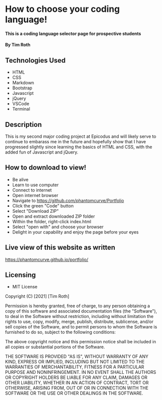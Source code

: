 # How to choose your coding language!

#### This is a coding language selector page for prospective students

#### By Tim Roth

## Technologies Used

* HTML
* CSS
* Markdown
* Bootstrap
* Javascript
* jQuery
* VSCode
* Terminal

## Description

This is my second major coding project at Epicodus and will likely serve to continue to embarass me in the future and hopefully show that I have progressed slightly since learning the basics of HTML and CSS, with the added fun of Javascript and jQuery.

## How to download to view!

* Be alive
* Learn to use computer
* Connect to internet
* Open internet browser
* Navigate to https://github.com/phantomcurve/Portfolio
* Click the green "Code" button
* Select "Download ZIP"
* Open and extract downloaded ZIP folder
* Within the folder, right-click index.html
* Select "open with" and choose your browser
* Delight in your capability and enjoy the page before your eyes

## Live view of this website as written

https://phantomcurve.github.io/portfolio/

## Licensing

* MIT License 

Copyright (C) [2021] [Tim Roth]

Permission is hereby granted, free of charge, to any person obtaining
a copy of this software and associated documentation files (the
"Software"), to deal in the Software without restriction, including
without limitation the rights to use, copy, modify, merge, publish,
distribute, sublicense, and/or sell copies of the Software, and to
permit persons to whom the Software is furnished to do so, subject to
the following conditions:

The above copyright notice and this permission notice shall be
included in all copies or substantial portions of the Software.

THE SOFTWARE IS PROVIDED "AS IS", WITHOUT WARRANTY OF ANY KIND,
EXPRESS OR IMPLIED, INCLUDING BUT NOT LIMITED TO THE WARRANTIES OF
MERCHANTABILITY, FITNESS FOR A PARTICULAR PURPOSE AND
NONINFRINGEMENT. IN NO EVENT SHALL THE AUTHORS OR COPYRIGHT HOLDERS BE
LIABLE FOR ANY CLAIM, DAMAGES OR OTHER LIABILITY, WHETHER IN AN ACTION
OF CONTRACT, TORT OR OTHERWISE, ARISING FROM, OUT OF OR IN CONNECTION
WITH THE SOFTWARE OR THE USE OR OTHER DEALINGS IN THE SOFTWARE.